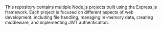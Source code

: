 This repository contains multiple Node.js projects built using the Express.js framework. Each project is focused on different aspects of web development, including file handling, managing in-memory data, creating middleware, and implementing JWT authentication.


